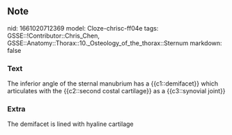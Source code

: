 ## Note
nid: 1661020712369
model: Cloze-chrisc-ff04e
tags: GSSE::!Contributor::Chris_Chen, GSSE::Anatomy::Thorax::10._Osteology_of_the_thorax::Sternum
markdown: false

### Text
<div class='toggle'>
  The inferior angle of the sternal manubrium has a
  {{c1::demifacet}} which articulates with the {{c2::second costal
  cartilage}} as a {{c3::synovial joint}}
</div>

### Extra
<p id="b6da7632-2fdb-45de-9c86-f9357bad7c18" class="">The demifacet
is lined with hyaline cartilage
